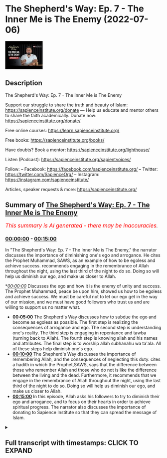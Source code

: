# The Shepherd's Way: Ep. 7 - The Inner Me is The Enemy (2022-07-06)

![alt The Shepherd's Way: Ep. 7 - The Inner Me is The Enemy](0mOcVE3hQBo.jpg "The Shepherd's Way: Ep. 7 - The Inner Me is The Enemy")

## Description

The Shepherd's Way: Ep. 7 - The Inner Me is The Enemy

Support our struggle to share the truth and beauty of Islam:
https://sapienceinstitute.org/donate
—
Help us educate and mentor others to share the faith academically.
Donate now: https://sapienceinstitute.org/donate/ 

Free online courses: https://learn.sapienceinstitute.org/

Free books: https://sapienceinstitute.org/books/

Have doubts? Book a mentor: https://sapienceinstitute.org/lighthouse/

Listen (Podcast): https://sapienceinstitute.org/sapientvoices/

Follow:
– Facebook: https://facebook.com/sapienceinstitute.org/ 
– Twitter: https://twitter.com/SapienceOrg/ 
– Instagram: https://instagram.com/sapienceinstitute/ 

Articles, speaker requests & more: https://sapienceinstitute.org/

## Summary of [The Shepherd's Way: Ep. 7 - The Inner Me is The Enemy](https://www.youtube.com/watch?v=0mOcVE3hQBo)


*<span style="color:red; font-size:125%">This summary is AI generated - there may be inaccuracies</span>. [](/)*

### [00:00:00](https://www.youtube.com/watch?v=0mOcVE3hQBo&t=0) - [00:15:00](https://www.youtube.com/watch?v=0mOcVE3hQBo&t=900)

In "The Shepherd's Way: Ep. 7 - The Inner Me is The Enemy," the narrator discusses the importance of diminishing one's ego and arrogance. He cites the Prophet Muhammad, SAWS, as an example of how to be egoless and achieve success.  recommends engaging in the remembrance of Allah throughout the night, using the last third of the night to do so. Doing so will help us diminish our ego, and make us closer to Allah.

**[00:00:00](https://www.youtube.com/watch?v=0mOcVE3hQBo&t=0)* Discusses the ego and how it is the enemy of unity and success. The Prophet Muhammad, peace be upon him, showed us how to be egoless and achieve success. We must be careful not to let our ego get in the way of our mission, and we must have good followers who trust us and are willing to support us no matter what.
* **[00:05:00](https://www.youtube.com/watch?v=0mOcVE3hQBo&t=300)** The Shepherd's Way discusses how to subdue the ego and become as egoless as possible. The first step is realizing the consequences of arrogance and ego. The second step is understanding one's reality. The third step is engaging in repentance and tawba (turning back to Allah). The fourth step is knowing allah and his names and attributes. The final step is to worship allah subhanahu wa ta'ala. All of these steps help diminish one's ego.
* **[00:10:00](https://www.youtube.com/watch?v=0mOcVE3hQBo&t=600)** The Shepherd's Way discusses the importance of remembering Allah, and the consequences of neglecting this duty.  cites a hadith in which the Prophet,SAWS, says that the difference between those who remember Allah and those who do not is like the difference between the living and the dead. Furthermore, it recommends that we engage in the remembrance of Allah throughout the night, using the last third of the night to do so. Doing so will help us diminish our ego, and make us closer to Allah.
* **[00:15:00](https://www.youtube.com/watch?v=0mOcVE3hQBo&t=900)** In this episode, Allah asks his followers to try to diminish their ego and arrogance, and to focus on their hearts in order to achieve spiritual progress. The narrator also discusses the importance of donating to Sapience Institute so that they can spread the message of Islam.

<details><summary><h2>Full transcript with timestamps: CLICK TO EXPAND</h2></summary>

[0:00:10](https://youtu.be/0mOcVE3hQBo?t=10) [Music]  
[0:00:15](https://youtu.be/0mOcVE3hQBo?t=15) brothers and sisters and friends and  
[0:00:16](https://youtu.be/0mOcVE3hQBo?t=16) welcome to the seventh  
[0:00:18](https://youtu.be/0mOcVE3hQBo?t=18) episode of our hija series the  
[0:00:21](https://youtu.be/0mOcVE3hQBo?t=21) shepherd's way  
[0:00:22](https://youtu.be/0mOcVE3hQBo?t=22) and the seventh timeless leadership  
[0:00:25](https://youtu.be/0mOcVE3hQBo?t=25) lesson is the enemy  
[0:00:28](https://youtu.be/0mOcVE3hQBo?t=28) is the enemy now what does this really  
[0:00:31](https://youtu.be/0mOcVE3hQBo?t=31) mean it means we must be as egoless as  
[0:00:33](https://youtu.be/0mOcVE3hQBo?t=33) possible obviously there's no such thing  
[0:00:35](https://youtu.be/0mOcVE3hQBo?t=35) as an egoless human being but we must  
[0:00:38](https://youtu.be/0mOcVE3hQBo?t=38) try and become as egoless as possible  
[0:00:41](https://youtu.be/0mOcVE3hQBo?t=41) now for us to understand this we have to  
[0:00:42](https://youtu.be/0mOcVE3hQBo?t=42) understand what is the ego  
[0:00:44](https://youtu.be/0mOcVE3hQBo?t=44) now the ego brothers and sisters  
[0:00:45](https://youtu.be/0mOcVE3hQBo?t=45) basically tells us  
[0:00:47](https://youtu.be/0mOcVE3hQBo?t=47) i want to be right i never want to be  
[0:00:50](https://youtu.be/0mOcVE3hQBo?t=50) wrong i want to look good i never want  
[0:00:53](https://youtu.be/0mOcVE3hQBo?t=53) to look bad i want to impose i don't  
[0:00:56](https://youtu.be/0mOcVE3hQBo?t=56) want to be imposed upon to the extent  
[0:00:59](https://youtu.be/0mOcVE3hQBo?t=59) brothers and sisters  
[0:01:00](https://youtu.be/0mOcVE3hQBo?t=60) that we end up rejecting the truth and  
[0:01:03](https://youtu.be/0mOcVE3hQBo?t=63) rejecting what is right  
[0:01:06](https://youtu.be/0mOcVE3hQBo?t=66) this is extremely extremely problematic  
[0:01:09](https://youtu.be/0mOcVE3hQBo?t=69) it is the greatest barrier to  
[0:01:11](https://youtu.be/0mOcVE3hQBo?t=71) establishing positive relationships it  
[0:01:13](https://youtu.be/0mOcVE3hQBo?t=73) is the greatest barrier to establishing  
[0:01:15](https://youtu.be/0mOcVE3hQBo?t=75) a relationship with allah subhanahu wa  
[0:01:16](https://youtu.be/0mOcVE3hQBo?t=76) ta'ala and it is one of the greatest  
[0:01:19](https://youtu.be/0mOcVE3hQBo?t=79) barriers to our own success in the dao  
[0:01:21](https://youtu.be/0mOcVE3hQBo?t=81) brothers and sisters and in the context  
[0:01:23](https://youtu.be/0mOcVE3hQBo?t=83) of the ego shaitaan is our teacher not  
[0:01:26](https://youtu.be/0mOcVE3hQBo?t=86) in a positive sense in a negative sense  
[0:01:29](https://youtu.be/0mOcVE3hQBo?t=89) he teaches us how not to be and shaitan  
[0:01:32](https://youtu.be/0mOcVE3hQBo?t=92) was the kind of character that wanted to  
[0:01:34](https://youtu.be/0mOcVE3hQBo?t=94) impose he didn't want to be imposed upon  
[0:01:37](https://youtu.be/0mOcVE3hQBo?t=97) he wanted to look good he didn't want to  
[0:01:39](https://youtu.be/0mOcVE3hQBo?t=99) look bad he wanted to be right he never  
[0:01:41](https://youtu.be/0mOcVE3hQBo?t=101) wanted to be wrong to the degree that he  
[0:01:44](https://youtu.be/0mOcVE3hQBo?t=104) gave up the truth to the degree that he  
[0:01:46](https://youtu.be/0mOcVE3hQBo?t=106) rejected the truth to the degree that he  
[0:01:48](https://youtu.be/0mOcVE3hQBo?t=108) gave up the right way of being the right  
[0:01:51](https://youtu.be/0mOcVE3hQBo?t=111) way of doing  
[0:01:53](https://youtu.be/0mOcVE3hQBo?t=113) allah says in the quran in chapter 38  
[0:01:55](https://youtu.be/0mOcVE3hQBo?t=115) verses 75 and 76  
[0:01:58](https://youtu.be/0mOcVE3hQBo?t=118) allah said o iblees what prevented you  
[0:02:01](https://youtu.be/0mOcVE3hQBo?t=121) from prostrating to that which i created  
[0:02:03](https://youtu.be/0mOcVE3hQBo?t=123) with my hands  
[0:02:04](https://youtu.be/0mOcVE3hQBo?t=124) were you arrogant then  
[0:02:06](https://youtu.be/0mOcVE3hQBo?t=126) or were you already among the hauti  
[0:02:08](https://youtu.be/0mOcVE3hQBo?t=128) he said i am better than him you created  
[0:02:11](https://youtu.be/0mOcVE3hQBo?t=131) me from fire and created him from clay  
[0:02:15](https://youtu.be/0mOcVE3hQBo?t=135) so you know the story very well shaytan  
[0:02:18](https://youtu.be/0mOcVE3hQBo?t=138) was asked to bow down to adam  
[0:02:20](https://youtu.be/0mOcVE3hQBo?t=140) alaihissalam but he refused  
[0:02:23](https://youtu.be/0mOcVE3hQBo?t=143) he didn't want to be imposed upon he  
[0:02:26](https://youtu.be/0mOcVE3hQBo?t=146) wanted to impulse  
[0:02:27](https://youtu.be/0mOcVE3hQBo?t=147) he said i am better he wanted to look  
[0:02:29](https://youtu.be/0mOcVE3hQBo?t=149) good not to look bad he said i am made  
[0:02:32](https://youtu.be/0mOcVE3hQBo?t=152) from fire he is made from clay  
[0:02:34](https://youtu.be/0mOcVE3hQBo?t=154) and he was rejecting allah  
[0:02:37](https://youtu.be/0mOcVE3hQBo?t=157) he wanted to be right  
[0:02:39](https://youtu.be/0mOcVE3hQBo?t=159) he didn't want allah to be right  
[0:02:41](https://youtu.be/0mOcVE3hQBo?t=161) so this is the nature of the ego because  
[0:02:43](https://youtu.be/0mOcVE3hQBo?t=163) shaytan's disbelief is what  
[0:02:46](https://youtu.be/0mOcVE3hQBo?t=166) its arrogance is ego  
[0:02:48](https://youtu.be/0mOcVE3hQBo?t=168) and we have to be aware brothers and  
[0:02:50](https://youtu.be/0mOcVE3hQBo?t=170) sisters  
[0:02:51](https://youtu.be/0mOcVE3hQBo?t=171) and we have to be aware of brothers and  
[0:02:52](https://youtu.be/0mOcVE3hQBo?t=172) sisters the ego prevents unity it  
[0:02:55](https://youtu.be/0mOcVE3hQBo?t=175) prevents achieving the best results it  
[0:02:57](https://youtu.be/0mOcVE3hQBo?t=177) prevents us doing what is right it  
[0:02:59](https://youtu.be/0mOcVE3hQBo?t=179) prevents us achieving our vision it  
[0:03:01](https://youtu.be/0mOcVE3hQBo?t=181) diminishes trust it removes any sense of  
[0:03:04](https://youtu.be/0mOcVE3hQBo?t=184) integrity  
[0:03:06](https://youtu.be/0mOcVE3hQBo?t=186) and  
[0:03:07](https://youtu.be/0mOcVE3hQBo?t=187) when we look at the prophet  
[0:03:09](https://youtu.be/0mOcVE3hQBo?t=189) salallahu brothers and sisters when we  
[0:03:11](https://youtu.be/0mOcVE3hQBo?t=191) look at our beloved prophet we see  
[0:03:14](https://youtu.be/0mOcVE3hQBo?t=194) that it wasn't about him and his ego it  
[0:03:16](https://youtu.be/0mOcVE3hQBo?t=196) was about allah wa'ta'ala  
[0:03:18](https://youtu.be/0mOcVE3hQBo?t=198) and in sheikh yahweh's book leadership  
[0:03:21](https://youtu.be/0mOcVE3hQBo?t=201) lessons from the life of rasulullah  
[0:03:24](https://youtu.be/0mOcVE3hQBo?t=204) he mentioned something quite profound  
[0:03:26](https://youtu.be/0mOcVE3hQBo?t=206) i'm going to read it out to you in the  
[0:03:28](https://youtu.be/0mOcVE3hQBo?t=208) context of being egoless  
[0:03:32](https://youtu.be/0mOcVE3hQBo?t=212) the leader it is essential to always  
[0:03:34](https://youtu.be/0mOcVE3hQBo?t=214) keep the goal in sight and be willing to  
[0:03:36](https://youtu.be/0mOcVE3hQBo?t=216) make everything  
[0:03:38](https://youtu.be/0mOcVE3hQBo?t=218) especially his own ego subservient to  
[0:03:41](https://youtu.be/0mOcVE3hQBo?t=221) the accomplishment of the goal if the  
[0:03:44](https://youtu.be/0mOcVE3hQBo?t=224) leader insists on his own esteemed needs  
[0:03:46](https://youtu.be/0mOcVE3hQBo?t=226) often the long-term needs of the mission  
[0:03:49](https://youtu.be/0mOcVE3hQBo?t=229) are compromised the leader must always  
[0:03:52](https://youtu.be/0mOcVE3hQBo?t=232) remember that his success fame value and  
[0:03:55](https://youtu.be/0mOcVE3hQBo?t=235) legacy all depend on one thing alone and  
[0:03:58](https://youtu.be/0mOcVE3hQBo?t=238) that is the success of his mission if it  
[0:04:00](https://youtu.be/0mOcVE3hQBo?t=240) is necessary for the leader to take a  
[0:04:02](https://youtu.be/0mOcVE3hQBo?t=242) step back temporarily so that the doors  
[0:04:04](https://youtu.be/0mOcVE3hQBo?t=244) for the propagation of his mission are  
[0:04:06](https://youtu.be/0mOcVE3hQBo?t=246) opened then he must be prepared to take  
[0:04:08](https://youtu.be/0mOcVE3hQBo?t=248) that step  
[0:04:09](https://youtu.be/0mOcVE3hQBo?t=249) it is like drawing your hand back to  
[0:04:12](https://youtu.be/0mOcVE3hQBo?t=252) draw the arrow the further you are able  
[0:04:15](https://youtu.be/0mOcVE3hQBo?t=255) to pull back the greater the distance  
[0:04:17](https://youtu.be/0mOcVE3hQBo?t=257) that the arrow would travel leaders who  
[0:04:19](https://youtu.be/0mOcVE3hQBo?t=259) don't understand this sacrifice the  
[0:04:21](https://youtu.be/0mOcVE3hQBo?t=261) ultimate success at the altar of the ego  
[0:04:24](https://youtu.be/0mOcVE3hQBo?t=264) and are remembered for this rather than  
[0:04:26](https://youtu.be/0mOcVE3hQBo?t=266) for any good that they may have done  
[0:04:28](https://youtu.be/0mOcVE3hQBo?t=268) rasulullah sallallahu alaihi wasallam  
[0:04:31](https://youtu.be/0mOcVE3hQBo?t=271) proved for all time his own ability to  
[0:04:33](https://youtu.be/0mOcVE3hQBo?t=273) be so confident and secure in his own  
[0:04:36](https://youtu.be/0mOcVE3hQBo?t=276) identity and self-worth that he was able  
[0:04:40](https://youtu.be/0mOcVE3hQBo?t=280) to put everything aside for the success  
[0:04:42](https://youtu.be/0mOcVE3hQBo?t=282) of his mission the trust of his  
[0:04:44](https://youtu.be/0mOcVE3hQBo?t=284) followers was demonstrated by the fact  
[0:04:46](https://youtu.be/0mOcVE3hQBo?t=286) that he was able to sign a treaty that  
[0:04:48](https://youtu.be/0mOcVE3hQBo?t=288) they did not approve of and they trusted  
[0:04:50](https://youtu.be/0mOcVE3hQBo?t=290) him stood by him and supported him  
[0:04:53](https://youtu.be/0mOcVE3hQBo?t=293) victory comes not only by having good  
[0:04:56](https://youtu.be/0mOcVE3hQBo?t=296) leaders  
[0:04:57](https://youtu.be/0mOcVE3hQBo?t=297) but even more by having good followers  
[0:05:00](https://youtu.be/0mOcVE3hQBo?t=300) what a beautiful passage brothers and  
[0:05:02](https://youtu.be/0mOcVE3hQBo?t=302) sisters and friends  
[0:05:04](https://youtu.be/0mOcVE3hQBo?t=304) so how do we subdue the ego how do we  
[0:05:07](https://youtu.be/0mOcVE3hQBo?t=307) become as egoless as possible there's a  
[0:05:10](https://youtu.be/0mOcVE3hQBo?t=310) few things we have to put in place  
[0:05:13](https://youtu.be/0mOcVE3hQBo?t=313) number one we have to realize the  
[0:05:15](https://youtu.be/0mOcVE3hQBo?t=315) consequence of arrogance and ego number  
[0:05:18](https://youtu.be/0mOcVE3hQBo?t=318) two we have to understand our own  
[0:05:20](https://youtu.be/0mOcVE3hQBo?t=320) reality  
[0:05:21](https://youtu.be/0mOcVE3hQBo?t=321) number three we have to engage in  
[0:05:24](https://youtu.be/0mOcVE3hQBo?t=324) istighfar repentance and tawba turning  
[0:05:26](https://youtu.be/0mOcVE3hQBo?t=326) back to allah  
[0:05:28](https://youtu.be/0mOcVE3hQBo?t=328) number four we must know allah number  
[0:05:30](https://youtu.be/0mOcVE3hQBo?t=330) five we must engage in dikka in the  
[0:05:32](https://youtu.be/0mOcVE3hQBo?t=332) remembrance of allah subhanahu wa ta'ala  
[0:05:34](https://youtu.be/0mOcVE3hQBo?t=334) number six we must do  
[0:05:37](https://youtu.be/0mOcVE3hQBo?t=337) the quran  
[0:05:38](https://youtu.be/0mOcVE3hQBo?t=338) ponder over the book of allah subhanahu  
[0:05:40](https://youtu.be/0mOcVE3hQBo?t=340) wa ta'ala number seven  
[0:05:42](https://youtu.be/0mOcVE3hQBo?t=342) we must engage in the night prayer so  
[0:05:44](https://youtu.be/0mOcVE3hQBo?t=344) let's unpack this a little bit the first  
[0:05:46](https://youtu.be/0mOcVE3hQBo?t=346) one is we must understand the  
[0:05:47](https://youtu.be/0mOcVE3hQBo?t=347) consequences of arrogance and having an  
[0:05:50](https://youtu.be/0mOcVE3hQBo?t=350) ego remember the prophet sallallahu  
[0:05:54](https://youtu.be/0mOcVE3hQBo?t=354) alaihi wasallam said  
[0:05:56](https://youtu.be/0mOcVE3hQBo?t=356) no one who has an atom's way of  
[0:05:58](https://youtu.be/0mOcVE3hQBo?t=358) arrogance in his heart will enter  
[0:06:01](https://youtu.be/0mOcVE3hQBo?t=361) paradise brothers and sisters  
[0:06:04](https://youtu.be/0mOcVE3hQBo?t=364) your vision is connected to allah's  
[0:06:06](https://youtu.be/0mOcVE3hQBo?t=366) pleasure and that is connected to  
[0:06:09](https://youtu.be/0mOcVE3hQBo?t=369) entering into jannah paradise  
[0:06:12](https://youtu.be/0mOcVE3hQBo?t=372) if you're arrogant if you have an ego if  
[0:06:14](https://youtu.be/0mOcVE3hQBo?t=374) you have an atom's way  
[0:06:17](https://youtu.be/0mOcVE3hQBo?t=377) you will not  
[0:06:18](https://youtu.be/0mOcVE3hQBo?t=378) enter paradise understand the severe  
[0:06:22](https://youtu.be/0mOcVE3hQBo?t=382) consequences of being an arrogant  
[0:06:25](https://youtu.be/0mOcVE3hQBo?t=385) and ego led leader  
[0:06:27](https://youtu.be/0mOcVE3hQBo?t=387) this is the first step to help you  
[0:06:30](https://youtu.be/0mOcVE3hQBo?t=390) diminish your ego as much as possible  
[0:06:33](https://youtu.be/0mOcVE3hQBo?t=393) the second point is understand your  
[0:06:36](https://youtu.be/0mOcVE3hQBo?t=396) reality remember brothers and sisters  
[0:06:38](https://youtu.be/0mOcVE3hQBo?t=398) remember that you are not going to live  
[0:06:40](https://youtu.be/0mOcVE3hQBo?t=400) forever  
[0:06:42](https://youtu.be/0mOcVE3hQBo?t=402) every soul is going to taste death these  
[0:06:44](https://youtu.be/0mOcVE3hQBo?t=404) are the words of the quran of  
[0:06:46](https://youtu.be/0mOcVE3hQBo?t=406) allah he's reminding us  
[0:06:49](https://youtu.be/0mOcVE3hQBo?t=409) you're not this powerful eternal being  
[0:06:51](https://youtu.be/0mOcVE3hQBo?t=411) you're limited and contingent you will  
[0:06:53](https://youtu.be/0mOcVE3hQBo?t=413) face death one day you're going to taste  
[0:06:54](https://youtu.be/0mOcVE3hQBo?t=414) death and as a result you'll be  
[0:06:56](https://youtu.be/0mOcVE3hQBo?t=416) questioned by allah subhana wa ta'ala  
[0:06:59](https://youtu.be/0mOcVE3hQBo?t=419) you will be held to account  
[0:07:02](https://youtu.be/0mOcVE3hQBo?t=422) the other thing to realize in order to  
[0:07:04](https://youtu.be/0mOcVE3hQBo?t=424) understand our reality is understanding  
[0:07:06](https://youtu.be/0mOcVE3hQBo?t=426) allah's greatness and our dependency on  
[0:07:09](https://youtu.be/0mOcVE3hQBo?t=429) him  
[0:07:10](https://youtu.be/0mOcVE3hQBo?t=430) remember we are utterly dependent on  
[0:07:12](https://youtu.be/0mOcVE3hQBo?t=432) allah  
[0:07:14](https://youtu.be/0mOcVE3hQBo?t=434) we are utterly dependent on allah he is  
[0:07:18](https://youtu.be/0mOcVE3hQBo?t=438) the absolutely free he is  
[0:07:21](https://youtu.be/0mOcVE3hQBo?t=441) he is the absolutely independent  
[0:07:23](https://youtu.be/0mOcVE3hQBo?t=443) everything other than allah derives his  
[0:07:26](https://youtu.be/0mOcVE3hQBo?t=446) existence from allah is ultimately and  
[0:07:29](https://youtu.be/0mOcVE3hQBo?t=449) utterly dependent on allah  
[0:07:33](https://youtu.be/0mOcVE3hQBo?t=453) we are  
[0:07:34](https://youtu.be/0mOcVE3hQBo?t=454) solely dependent on allah  
[0:07:36](https://youtu.be/0mOcVE3hQBo?t=456) how can you have an ego how can you be  
[0:07:39](https://youtu.be/0mOcVE3hQBo?t=459) arrogant when you realize that your own  
[0:07:41](https://youtu.be/0mOcVE3hQBo?t=461) very existence the ability to breathe  
[0:07:44](https://youtu.be/0mOcVE3hQBo?t=464) and to think and to act and even lead is  
[0:07:47](https://youtu.be/0mOcVE3hQBo?t=467) because of allah  
[0:07:51](https://youtu.be/0mOcVE3hQBo?t=471) another point to understand is  
[0:07:53](https://youtu.be/0mOcVE3hQBo?t=473) understand your limitations  
[0:07:55](https://youtu.be/0mOcVE3hQBo?t=475) you have limited cognitive faculties  
[0:07:58](https://youtu.be/0mOcVE3hQBo?t=478) limited strength limited time limited  
[0:08:00](https://youtu.be/0mOcVE3hQBo?t=480) abilities  
[0:08:02](https://youtu.be/0mOcVE3hQBo?t=482) understanding these limitations and also  
[0:08:04](https://youtu.be/0mOcVE3hQBo?t=484) understanding the previous point that  
[0:08:06](https://youtu.be/0mOcVE3hQBo?t=486) any of your abilities all of your  
[0:08:08](https://youtu.be/0mOcVE3hQBo?t=488) abilities come from allah this will  
[0:08:09](https://youtu.be/0mOcVE3hQBo?t=489) hopefully diminish your ego as much as  
[0:08:11](https://youtu.be/0mOcVE3hQBo?t=491) possible the other thing to understand  
[0:08:13](https://youtu.be/0mOcVE3hQBo?t=493) and to implement with regards to  
[0:08:14](https://youtu.be/0mOcVE3hQBo?t=494) diminishing your ego is to know allah  
[0:08:17](https://youtu.be/0mOcVE3hQBo?t=497) subhanahu wa to add  
[0:08:19](https://youtu.be/0mOcVE3hQBo?t=499) this is very important brothers and  
[0:08:20](https://youtu.be/0mOcVE3hQBo?t=500) sisters because the more you know allah  
[0:08:22](https://youtu.be/0mOcVE3hQBo?t=502) the more you reflect on his names and  
[0:08:24](https://youtu.be/0mOcVE3hQBo?t=504) attributes the more  
[0:08:25](https://youtu.be/0mOcVE3hQBo?t=505) you worship allah subhanahu wa and the  
[0:08:27](https://youtu.be/0mOcVE3hQBo?t=507) more you understand why allah is worthy  
[0:08:29](https://youtu.be/0mOcVE3hQBo?t=509) of our utmost adoration and of our  
[0:08:32](https://youtu.be/0mOcVE3hQBo?t=512) utmost submission and unconditional  
[0:08:34](https://youtu.be/0mOcVE3hQBo?t=514) obedience the more you understand this  
[0:08:36](https://youtu.be/0mOcVE3hQBo?t=516) the less likely you're going to have an  
[0:08:38](https://youtu.be/0mOcVE3hQBo?t=518) ego  
[0:08:39](https://youtu.be/0mOcVE3hQBo?t=519) and allah refers to this in chapter 35  
[0:08:42](https://youtu.be/0mOcVE3hQBo?t=522) verse 28 allah says  
[0:08:44](https://youtu.be/0mOcVE3hQBo?t=524) only those who have  
[0:08:46](https://youtu.be/0mOcVE3hQBo?t=526) god consciousness those who fear allah  
[0:08:48](https://youtu.be/0mOcVE3hQBo?t=528) from among his servants  
[0:08:50](https://youtu.be/0mOcVE3hQBo?t=530) who have knowledge indeed allah is  
[0:08:52](https://youtu.be/0mOcVE3hQBo?t=532) exalted in might and forgiving  
[0:08:54](https://youtu.be/0mOcVE3hQBo?t=534) so there is a connection between knowing  
[0:08:56](https://youtu.be/0mOcVE3hQBo?t=536) allah  
[0:08:57](https://youtu.be/0mOcVE3hQBo?t=537) and having god consciousness  
[0:09:00](https://youtu.be/0mOcVE3hQBo?t=540) you can't have god consciousness if you  
[0:09:02](https://youtu.be/0mOcVE3hQBo?t=542) have an ego and you're arrogant  
[0:09:04](https://youtu.be/0mOcVE3hQBo?t=544) so this way it's very important to have  
[0:09:05](https://youtu.be/0mOcVE3hQBo?t=545) true knowledge of allah wa ta'ala which  
[0:09:08](https://youtu.be/0mOcVE3hQBo?t=548) means knowing who allah is knowing what  
[0:09:10](https://youtu.be/0mOcVE3hQBo?t=550) worship is knowing why allah is worthy  
[0:09:13](https://youtu.be/0mOcVE3hQBo?t=553) of worship worthy of our utmost  
[0:09:14](https://youtu.be/0mOcVE3hQBo?t=554) adoration and our unconditional  
[0:09:17](https://youtu.be/0mOcVE3hQBo?t=557) obedience  
[0:09:18](https://youtu.be/0mOcVE3hQBo?t=558) the next point brothers and sisters in  
[0:09:20](https://youtu.be/0mOcVE3hQBo?t=560) trying to diminish the ego is  
[0:09:23](https://youtu.be/0mOcVE3hQBo?t=563) being a person of remembrance  
[0:09:24](https://youtu.be/0mOcVE3hQBo?t=564) remembrance of allah subhanahu wa ta'ala  
[0:09:27](https://youtu.be/0mOcVE3hQBo?t=567) engaging in the thicker of allah  
[0:09:28](https://youtu.be/0mOcVE3hQBo?t=568) subhanahu wa ta'ala  
[0:09:30](https://youtu.be/0mOcVE3hQBo?t=570) the prophet sallallahu alaihi wasallam  
[0:09:32](https://youtu.be/0mOcVE3hQBo?t=572) said for everything there is a polish  
[0:09:35](https://youtu.be/0mOcVE3hQBo?t=575) and the polish for the heart is the  
[0:09:37](https://youtu.be/0mOcVE3hQBo?t=577) dikkar is the remembrance of allah there  
[0:09:39](https://youtu.be/0mOcVE3hQBo?t=579) is nothing more potent in saving a  
[0:09:41](https://youtu.be/0mOcVE3hQBo?t=581) person from the punishment of allah than  
[0:09:44](https://youtu.be/0mOcVE3hQBo?t=584) the zikr of allah subhanahu wa ta'ala so  
[0:09:46](https://youtu.be/0mOcVE3hQBo?t=586) vikkar is extremely important brothers  
[0:09:48](https://youtu.be/0mOcVE3hQBo?t=588) and sisters it polishes the heart and a  
[0:09:51](https://youtu.be/0mOcVE3hQBo?t=591) polished heart doesn't have arrogance  
[0:09:54](https://youtu.be/0mOcVE3hQBo?t=594) and ego the 14th century theologian  
[0:09:57](https://youtu.be/0mOcVE3hQBo?t=597) ibn kayom al-jazeera he made a really  
[0:10:00](https://youtu.be/0mOcVE3hQBo?t=600) beautiful point concerning dikka  
[0:10:02](https://youtu.be/0mOcVE3hQBo?t=602) he said whoever neglects remembering  
[0:10:05](https://youtu.be/0mOcVE3hQBo?t=605) allah most of the time then his heart  
[0:10:07](https://youtu.be/0mOcVE3hQBo?t=607) will become rusty  
[0:10:08](https://youtu.be/0mOcVE3hQBo?t=608) in accordance with how neglectful the  
[0:10:10](https://youtu.be/0mOcVE3hQBo?t=610) person is and when this filthy rust  
[0:10:12](https://youtu.be/0mOcVE3hQBo?t=612) accumulates on the heart then it no  
[0:10:14](https://youtu.be/0mOcVE3hQBo?t=614) longer recognizes things as they really  
[0:10:16](https://youtu.be/0mOcVE3hQBo?t=616) are  
[0:10:17](https://youtu.be/0mOcVE3hQBo?t=617) thus it views falsehood as if it is the  
[0:10:20](https://youtu.be/0mOcVE3hQBo?t=620) truth and truth as if it is falsehood  
[0:10:23](https://youtu.be/0mOcVE3hQBo?t=623) this is because the rust darkens and  
[0:10:25](https://youtu.be/0mOcVE3hQBo?t=625) confuses the heart's perception and so  
[0:10:28](https://youtu.be/0mOcVE3hQBo?t=628) it is unable to truly recognize things  
[0:10:31](https://youtu.be/0mOcVE3hQBo?t=631) for what they really are  
[0:10:33](https://youtu.be/0mOcVE3hQBo?t=633) so as the rust accumulates the heart  
[0:10:36](https://youtu.be/0mOcVE3hQBo?t=636) gets blackened and as this happens the  
[0:10:38](https://youtu.be/0mOcVE3hQBo?t=638) heart becomes stained with filthy rust  
[0:10:40](https://youtu.be/0mOcVE3hQBo?t=640) and when this occurs it corrupts the  
[0:10:42](https://youtu.be/0mOcVE3hQBo?t=642) heart's perception and recognition of  
[0:10:44](https://youtu.be/0mOcVE3hQBo?t=644) things  
[0:10:45](https://youtu.be/0mOcVE3hQBo?t=645) the heart then does not accept the truth  
[0:10:47](https://youtu.be/0mOcVE3hQBo?t=647) nor does it reject falsehood and this is  
[0:10:50](https://youtu.be/0mOcVE3hQBo?t=650) the greatest calamity that can strike  
[0:10:53](https://youtu.be/0mOcVE3hQBo?t=653) the heart  
[0:10:54](https://youtu.be/0mOcVE3hQBo?t=654) being neglectful of dikka and following  
[0:10:57](https://youtu.be/0mOcVE3hQBo?t=657) of whims and desires is a direct  
[0:10:59](https://youtu.be/0mOcVE3hQBo?t=659) consequence of such a heart which  
[0:11:01](https://youtu.be/0mOcVE3hQBo?t=661) further extinguished the heart's light  
[0:11:04](https://youtu.be/0mOcVE3hQBo?t=664) and blinds its vision allah the most  
[0:11:06](https://youtu.be/0mOcVE3hQBo?t=666) high said and do not obey him whose  
[0:11:09](https://youtu.be/0mOcVE3hQBo?t=669) heart we have made to be neglectful of  
[0:11:12](https://youtu.be/0mOcVE3hQBo?t=672) our remembrance  
[0:11:13](https://youtu.be/0mOcVE3hQBo?t=673) one who follows his own whims and  
[0:11:15](https://youtu.be/0mOcVE3hQBo?t=675) desires and whose affairs have gone  
[0:11:17](https://youtu.be/0mOcVE3hQBo?t=677) beyond the bounds and whose deeds have  
[0:11:19](https://youtu.be/0mOcVE3hQBo?t=679) been lost this is in quran chapter 18  
[0:11:22](https://youtu.be/0mOcVE3hQBo?t=682) verse 28  
[0:11:24](https://youtu.be/0mOcVE3hQBo?t=684) and it's important to encourage  
[0:11:26](https://youtu.be/0mOcVE3hQBo?t=686) ourselves to engage in the thicker of  
[0:11:28](https://youtu.be/0mOcVE3hQBo?t=688) allah subhanallah ta'ala because this  
[0:11:29](https://youtu.be/0mOcVE3hQBo?t=689) helps us diminish the ego brothers and  
[0:11:32](https://youtu.be/0mOcVE3hQBo?t=692) sisters and what better inspiration  
[0:11:35](https://youtu.be/0mOcVE3hQBo?t=695) is there than the quran and the sunnah  
[0:11:36](https://youtu.be/0mOcVE3hQBo?t=696) allah says in chapter 2 verse 1 5 2  
[0:11:39](https://youtu.be/0mOcVE3hQBo?t=699) remember me remember allah and i will  
[0:11:42](https://youtu.be/0mOcVE3hQBo?t=702) remember you allah will remember us  
[0:11:45](https://youtu.be/0mOcVE3hQBo?t=705) also allah says in the quran in chapter  
[0:11:47](https://youtu.be/0mOcVE3hQBo?t=707) 3 verse 41 and remember your lord much  
[0:11:50](https://youtu.be/0mOcVE3hQBo?t=710) and glorify him in the evening and in  
[0:11:52](https://youtu.be/0mOcVE3hQBo?t=712) the early morning  
[0:11:55](https://youtu.be/0mOcVE3hQBo?t=715) allah also says in chapter 13 verse 28  
[0:11:58](https://youtu.be/0mOcVE3hQBo?t=718) those who believe and whose hearts find  
[0:12:00](https://youtu.be/0mOcVE3hQBo?t=720) rest in the remembrance of allah for  
[0:12:03](https://youtu.be/0mOcVE3hQBo?t=723) verily the remembrance of allah hearts  
[0:12:05](https://youtu.be/0mOcVE3hQBo?t=725) do find their rest also when we look at  
[0:12:07](https://youtu.be/0mOcVE3hQBo?t=727) the son of the prophet salallahu we have  
[0:12:10](https://youtu.be/0mOcVE3hQBo?t=730) some beautiful hadith to encourage us to  
[0:12:12](https://youtu.be/0mOcVE3hQBo?t=732) engage in dikkar  
[0:12:13](https://youtu.be/0mOcVE3hQBo?t=733) as narrated by bukhari the prophet  
[0:12:15](https://youtu.be/0mOcVE3hQBo?t=735) sallallahu alaihi wasallam said the  
[0:12:18](https://youtu.be/0mOcVE3hQBo?t=738) difference between the one who makes  
[0:12:19](https://youtu.be/0mOcVE3hQBo?t=739) zikr in other words the one who  
[0:12:21](https://youtu.be/0mOcVE3hQBo?t=741) remembers allah and the one who doesn't  
[0:12:23](https://youtu.be/0mOcVE3hQBo?t=743) make vikar is like the difference  
[0:12:25](https://youtu.be/0mOcVE3hQBo?t=745) between the living and the dead  
[0:12:28](https://youtu.be/0mOcVE3hQBo?t=748) also  
[0:12:29](https://youtu.be/0mOcVE3hQBo?t=749) as narrated by bukhari and muslim we  
[0:12:31](https://youtu.be/0mOcVE3hQBo?t=751) have the hadith kutsi where allah  
[0:12:33](https://youtu.be/0mOcVE3hQBo?t=753) subhanahu what allah says  
[0:12:36](https://youtu.be/0mOcVE3hQBo?t=756) as my servant thinks about me so will i  
[0:12:39](https://youtu.be/0mOcVE3hQBo?t=759) be for him  
[0:12:40](https://youtu.be/0mOcVE3hQBo?t=760) in other words i am as my servant thinks  
[0:12:43](https://youtu.be/0mOcVE3hQBo?t=763) that i am and the arabic allows the  
[0:12:46](https://youtu.be/0mOcVE3hQBo?t=766) understanding of i am as my servant  
[0:12:48](https://youtu.be/0mOcVE3hQBo?t=768) expects me to be  
[0:12:50](https://youtu.be/0mOcVE3hQBo?t=770) i am with him if he will remember me if  
[0:12:52](https://youtu.be/0mOcVE3hQBo?t=772) he calls on me in himself i will call  
[0:12:55](https://youtu.be/0mOcVE3hQBo?t=775) him in myself and if he calls me  
[0:12:58](https://youtu.be/0mOcVE3hQBo?t=778) in a group of people i mention him in a  
[0:13:01](https://youtu.be/0mOcVE3hQBo?t=781) better group in my presence if he  
[0:13:03](https://youtu.be/0mOcVE3hQBo?t=783) approaches me one hand span i will  
[0:13:06](https://youtu.be/0mOcVE3hQBo?t=786) approach him one arm's length if he  
[0:13:08](https://youtu.be/0mOcVE3hQBo?t=788) approaches me one arm's length i will  
[0:13:10](https://youtu.be/0mOcVE3hQBo?t=790) approach him by a cubit if he comes to  
[0:13:12](https://youtu.be/0mOcVE3hQBo?t=792) me walking  
[0:13:13](https://youtu.be/0mOcVE3hQBo?t=793) i will come to him  
[0:13:15](https://youtu.be/0mOcVE3hQBo?t=795) running  
[0:13:17](https://youtu.be/0mOcVE3hQBo?t=797) subhanallah  
[0:13:18](https://youtu.be/0mOcVE3hQBo?t=798) this is the profundity and the depth  
[0:13:22](https://youtu.be/0mOcVE3hQBo?t=802) of the vikram of allah subhanahu wa  
[0:13:24](https://youtu.be/0mOcVE3hQBo?t=804) ta'ala it brings us closer to allah  
[0:13:29](https://youtu.be/0mOcVE3hQBo?t=809) and therefore it diminishes our ego  
[0:13:32](https://youtu.be/0mOcVE3hQBo?t=812) also brothers and sisters we must engage  
[0:13:34](https://youtu.be/0mOcVE3hQBo?t=814) in the tata of the quran in pondering  
[0:13:36](https://youtu.be/0mOcVE3hQBo?t=816) over the quran what does allah say in  
[0:13:37](https://youtu.be/0mOcVE3hQBo?t=817) chapter 47 verse 24 then do they not  
[0:13:40](https://youtu.be/0mOcVE3hQBo?t=820) reflect upon the quran or are their  
[0:13:42](https://youtu.be/0mOcVE3hQBo?t=822) locks upon their hearts now this is  
[0:13:43](https://youtu.be/0mOcVE3hQBo?t=823) interesting you could mirror the meaning  
[0:13:45](https://youtu.be/0mOcVE3hQBo?t=825) and that the more double you do the more  
[0:13:48](https://youtu.be/0mOcVE3hQBo?t=828) pondering you do over the quran the more  
[0:13:50](https://youtu.be/0mOcVE3hQBo?t=830) your heart becomes unlocked to receive  
[0:13:52](https://youtu.be/0mOcVE3hQBo?t=832) allah's guidance and mercy and an  
[0:13:54](https://youtu.be/0mOcVE3hQBo?t=834) unlocked heart is not a heart full of  
[0:13:56](https://youtu.be/0mOcVE3hQBo?t=836) arrogance or ego so engage in the  
[0:13:59](https://youtu.be/0mOcVE3hQBo?t=839) pondering in the tadabur of the quran  
[0:14:02](https://youtu.be/0mOcVE3hQBo?t=842) finally  
[0:14:03](https://youtu.be/0mOcVE3hQBo?t=843) in order to clean our heart in order to  
[0:14:05](https://youtu.be/0mOcVE3hQBo?t=845) remove ego from our heart we need to  
[0:14:07](https://youtu.be/0mOcVE3hQBo?t=847) engage in the night prayer abu hurairah  
[0:14:10](https://youtu.be/0mOcVE3hQBo?t=850) reported that allah's messenger  
[0:14:12](https://youtu.be/0mOcVE3hQBo?t=852) sallallahu alaihi wasallam said and this  
[0:14:14](https://youtu.be/0mOcVE3hQBo?t=854) is narrated in sahih muslim  
[0:14:16](https://youtu.be/0mOcVE3hQBo?t=856) our lord descends to lowest heaven in  
[0:14:18](https://youtu.be/0mOcVE3hQBo?t=858) the last of every night and he says who  
[0:14:21](https://youtu.be/0mOcVE3hQBo?t=861) is calling upon me that i may answer him  
[0:14:23](https://youtu.be/0mOcVE3hQBo?t=863) who is asking from me that i may give  
[0:14:26](https://youtu.be/0mOcVE3hQBo?t=866) him who is seeking my forgiveness that i  
[0:14:28](https://youtu.be/0mOcVE3hQBo?t=868) may forgive him when we ask allah to  
[0:14:32](https://youtu.be/0mOcVE3hQBo?t=872) help our hearts to clean our hearts to  
[0:14:34](https://youtu.be/0mOcVE3hQBo?t=874) remove our hearts from arrogance and ego  
[0:14:36](https://youtu.be/0mOcVE3hQBo?t=876) we should use the last third of the  
[0:14:38](https://youtu.be/0mOcVE3hQBo?t=878) night brothers and sisters to engage in  
[0:14:40](https://youtu.be/0mOcVE3hQBo?t=880) ibadah to engage in worship in the night  
[0:14:42](https://youtu.be/0mOcVE3hQBo?t=882) prayer and to ask allah to remove ego  
[0:14:45](https://youtu.be/0mOcVE3hQBo?t=885) from our hearts to purify our souls and  
[0:14:48](https://youtu.be/0mOcVE3hQBo?t=888) our hearts  
[0:14:49](https://youtu.be/0mOcVE3hQBo?t=889) to ensure that we're close to allah  
[0:14:51](https://youtu.be/0mOcVE3hQBo?t=891) subhanahu wa ta'ala to have a diminished  
[0:14:53](https://youtu.be/0mOcVE3hQBo?t=893) ego  
[0:14:54](https://youtu.be/0mOcVE3hQBo?t=894) as much as is humanly possible  
[0:14:58](https://youtu.be/0mOcVE3hQBo?t=898) use this amazing opportunity remember  
[0:15:00](https://youtu.be/0mOcVE3hQBo?t=900) allah is saying  
[0:15:01](https://youtu.be/0mOcVE3hQBo?t=901) that his mercy is much closer to us  
[0:15:05](https://youtu.be/0mOcVE3hQBo?t=905) in this last third  
[0:15:07](https://youtu.be/0mOcVE3hQBo?t=907) of the night allah is asking us so he  
[0:15:10](https://youtu.be/0mOcVE3hQBo?t=910) could respond to us so ask allah that  
[0:15:12](https://youtu.be/0mOcVE3hQBo?t=912) you are a good leader sincerely a humble  
[0:15:14](https://youtu.be/0mOcVE3hQBo?t=914) leader a leader that is not driven by  
[0:15:16](https://youtu.be/0mOcVE3hQBo?t=916) haughtiness or ego  
[0:15:20](https://youtu.be/0mOcVE3hQBo?t=920) so brothers and sisters this is the end  
[0:15:23](https://youtu.be/0mOcVE3hQBo?t=923) of the seventh episode  
[0:15:26](https://youtu.be/0mOcVE3hQBo?t=926) which is the enemy is the enemy we must  
[0:15:30](https://youtu.be/0mOcVE3hQBo?t=930) diminish our ego and arrogance as much  
[0:15:32](https://youtu.be/0mOcVE3hQBo?t=932) as possible and the way to subdue the  
[0:15:35](https://youtu.be/0mOcVE3hQBo?t=935) ego brothers and sisters is to realize  
[0:15:36](https://youtu.be/0mOcVE3hQBo?t=936) the consequence of arrogance and ego to  
[0:15:39](https://youtu.be/0mOcVE3hQBo?t=939) understand our own reality to engage in  
[0:15:42](https://youtu.be/0mOcVE3hQBo?t=942) istighfar and tawba to repent to allah  
[0:15:44](https://youtu.be/0mOcVE3hQBo?t=944) to do tulba to allah subhana wa to allah  
[0:15:47](https://youtu.be/0mOcVE3hQBo?t=947) to know allah to engage in the viktor of  
[0:15:49](https://youtu.be/0mOcVE3hQBo?t=949) allah subhanahu wa ta'ala to do tata of  
[0:15:52](https://youtu.be/0mOcVE3hQBo?t=952) the quran to ponder over the quran and  
[0:15:54](https://youtu.be/0mOcVE3hQBo?t=954) to engage in the night prayer  
[0:15:56](https://youtu.be/0mOcVE3hQBo?t=956) and we unpacked some of these many of  
[0:15:58](https://youtu.be/0mOcVE3hQBo?t=958) these and there's much more to talk  
[0:16:00](https://youtu.be/0mOcVE3hQBo?t=960) about but this is a good starting point  
[0:16:02](https://youtu.be/0mOcVE3hQBo?t=962) traverse a spiritual path that's in line  
[0:16:05](https://youtu.be/0mOcVE3hQBo?t=965) with the quran and the sunnah  
[0:16:07](https://youtu.be/0mOcVE3hQBo?t=967) focus on your heart to remove these  
[0:16:09](https://youtu.be/0mOcVE3hQBo?t=969) elements to remove the evil of arrogance  
[0:16:12](https://youtu.be/0mOcVE3hQBo?t=972) and haughtiness and ego because this is  
[0:16:14](https://youtu.be/0mOcVE3hQBo?t=974) a barrier to effective leadership this  
[0:16:16](https://youtu.be/0mOcVE3hQBo?t=976) is a barrier to leading a group of  
[0:16:19](https://youtu.be/0mOcVE3hQBo?t=979) people this is a barrier to positive  
[0:16:21](https://youtu.be/0mOcVE3hQBo?t=981) relationships and fundamentally this is  
[0:16:24](https://youtu.be/0mOcVE3hQBo?t=984) a barrier to your relationship with  
[0:16:26](https://youtu.be/0mOcVE3hQBo?t=986) allah subhanahu wa ta'ala and this is a  
[0:16:28](https://youtu.be/0mOcVE3hQBo?t=988) barrier to achieving your vision  
[0:16:30](https://youtu.be/0mOcVE3hQBo?t=990) brothers and sisters  
[0:16:32](https://youtu.be/0mOcVE3hQBo?t=992) remember  
[0:16:33](https://youtu.be/0mOcVE3hQBo?t=993) the enemy is the enemy  
[0:16:37](https://youtu.be/0mOcVE3hQBo?t=997) try and diminish your ego and arrogance  
[0:16:38](https://youtu.be/0mOcVE3hQBo?t=998) as much as possible brothers and sisters  
[0:16:40](https://youtu.be/0mOcVE3hQBo?t=1000) so brothers and sisters as you know  
[0:16:42](https://youtu.be/0mOcVE3hQBo?t=1002) we're in the blessed days of dulhija  
[0:16:44](https://youtu.be/0mOcVE3hQBo?t=1004) where performing good deeds during these  
[0:16:46](https://youtu.be/0mOcVE3hQBo?t=1006) days  
[0:16:47](https://youtu.be/0mOcVE3hQBo?t=1007) is far more rewardable than performing  
[0:16:49](https://youtu.be/0mOcVE3hQBo?t=1009) good deeds in the days of ramadan so  
[0:16:52](https://youtu.be/0mOcVE3hQBo?t=1012) help us at sapience institute see a  
[0:16:54](https://youtu.be/0mOcVE3hQBo?t=1014) world that receives the message of islam  
[0:16:56](https://youtu.be/0mOcVE3hQBo?t=1016) and where we as a team defend islam  
[0:16:58](https://youtu.be/0mOcVE3hQBo?t=1018) academically and intellectually and  
[0:17:00](https://youtu.be/0mOcVE3hQBo?t=1020) develop leaders to be able  
[0:17:03](https://youtu.be/0mOcVE3hQBo?t=1023) and develop leaders to be able to do so  
[0:17:05](https://youtu.be/0mOcVE3hQBo?t=1025) as well  
[0:17:06](https://youtu.be/0mOcVE3hQBo?t=1026) this will give you an immense reward  
[0:17:08](https://youtu.be/0mOcVE3hQBo?t=1028) brothers and sisters be strategic with  
[0:17:10](https://youtu.be/0mOcVE3hQBo?t=1030) your sadhaka because when you develop  
[0:17:12](https://youtu.be/0mOcVE3hQBo?t=1032) other leaders and those leaders develop  
[0:17:14](https://youtu.be/0mOcVE3hQBo?t=1034) other leaders your sadaqa jarya will be  
[0:17:17](https://youtu.be/0mOcVE3hQBo?t=1037) immense it will be mind-boggling  
[0:17:20](https://youtu.be/0mOcVE3hQBo?t=1040) so brothers and sisters click the button  
[0:17:22](https://youtu.be/0mOcVE3hQBo?t=1042) or the link below and donate now  
</details>